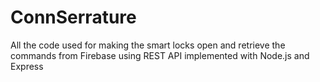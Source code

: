# ConnSerrature

All the code used for making the smart locks open and retrieve the commands from Firebase using REST API implemented with Node.js and Express
